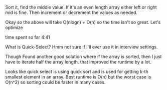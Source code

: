 Sort it, find the middle value. If it's an even length array either left or right mid is fine. Then increment or decrement the values as needed. 

Okay so the above will take O(nlogn) + O(n) so the time isn't so great. Let's optimize

time spent so far 4:41

What is Quick-Select? Hmm not sure if I'll ever use it in interview settings.

Though Found another good solution where if the array is sorted, then I just have to iterate half the array length. that improved the runtime by a lot.

Looks like quick select is using quick sort and is used for getting k-th smallest element in an array. Best runtime is O(n) but the worst case is O(n^2) so sorting could be faster in many cases.